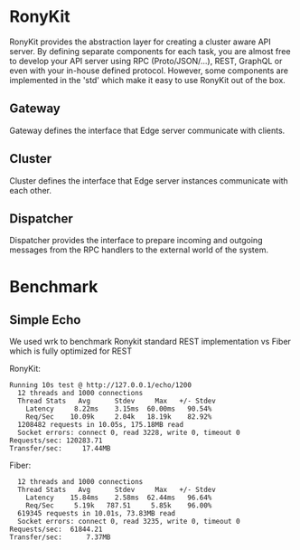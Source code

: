 # RonyKit 
RonyKit provides the abstraction layer for creating a cluster aware API server. By defining separate 
components for each task, you are almost free to develop your API server using RPC (Proto/JSON/...),
REST, GraphQL or even with your in-house defined protocol. However, some components are implemented
in the 'std' which make it easy to use RonyKit out of the box.

## Gateway
Gateway defines the interface that Edge server communicate with clients.

## Cluster
Cluster defines the interface that Edge server instances communicate with each other. 

## Dispatcher
Dispatcher provides the interface to prepare incoming and outgoing messages from the RPC handlers 
to the external world of the system. 

# Benchmark 
## Simple Echo 
We used wrk to benchmark Ronykit standard REST implementation vs Fiber which is fully optimized for REST

RonyKit:
```shell
Running 10s test @ http://127.0.0.1/echo/1200
  12 threads and 1000 connections
  Thread Stats   Avg      Stdev     Max   +/- Stdev
    Latency     8.22ms    3.15ms  60.00ms   90.54%
    Req/Sec    10.09k     2.04k   18.19k    82.92%
  1208482 requests in 10.05s, 175.18MB read
  Socket errors: connect 0, read 3228, write 0, timeout 0
Requests/sec: 120283.71
Transfer/sec:     17.44MB

```
Fiber:
```shell
  12 threads and 1000 connections
  Thread Stats   Avg      Stdev     Max   +/- Stdev
    Latency    15.84ms    2.58ms  62.44ms   96.64%
    Req/Sec     5.19k   787.51     5.85k    96.00%
  619345 requests in 10.01s, 73.83MB read
  Socket errors: connect 0, read 3235, write 0, timeout 0
Requests/sec:  61844.21
Transfer/sec:      7.37MB
```

